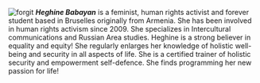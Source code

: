![forgit](https://user-images.githubusercontent.com/46630844/59858174-c01e1180-937a-11e9-87b2-4c5a907ce75c.jpg)
**_Heghine Babayan_** is a feminist, human rights activist and forever student based in Bruselles originally from Armenia.  She has been involved in human rights activism since 2009.
She specializes in Intercultural communications and Russian Area studies. Heghine is a strong believer in equality and equity! She regularly enlarges her knowledge of holistic well-being and security in all aspects of life. She is a certified trainer of holistic security and empowerment self-defence.
She finds programming her new passion for life!
